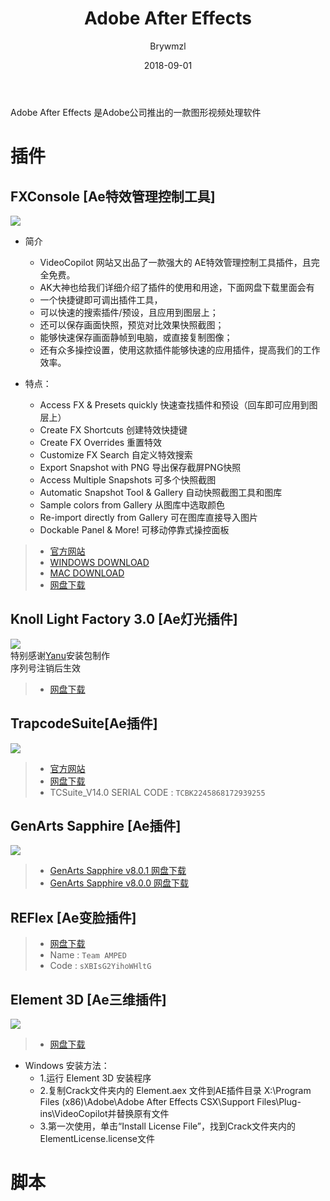 ﻿---
layout:     post
title:      Adobe After Effects
date:       2018-09-01
author:     Brywmzl
tags:
    - Adobe
    - After Effects
    - Ae
---
Adobe After Effects 是Adobe公司推出的一款图形视频处理软件

<!--more-->

# 插件

## FXConsole [Ae特效管理控制工具]
![](https://www.videopanda.net/wp-content/uploads/2017/07/plugin-fx-console-tim-kiem-hieu-ung.jpg)  
* 简介
	* VideoCopilot  网站又出品了一款强大的 AE特效管理控制工具插件，且完全免费。
	* AK大神也给我们详细介绍了插件的使用和用途，下面网盘下载里面会有
	* 一个快捷键即可调出插件工具，
	* 可以快速的搜索插件/预设，且应用到图层上；
	* 还可以保存画面快照，预览对比效果快照截图；
	* 能够快速保存画面静帧到电脑，或直接复制图像；
	* 还有众多操控设置，使用这款插件能够快速的应用插件，提高我们的工作效率。
    
* 特点：
	* Access FX & Presets quickly     快速查找插件和预设（回车即可应用到图层上）
	* Create FX Shortcuts         创建特效快捷键
	* Create FX Overrides           重置特效
	* Customize FX Search        自定义特效搜索
	* Export Snapshot with PNG     导出保存截屏PNG快照
	* Access Multiple Snapshots       可多个快照截图
	* Automatic Snapshot Tool & Gallery     自动快照截图工具和图库
	* Sample colors from Gallery        从图库中选取颜色
	* Re-import directly from Gallery    可在图库直接导入图片
	* Dockable Panel & More!     可移动停靠式操控面板

>- [官方网站](http://www.videocopilot.net/blog/2016/10/new-workflow-plug-in-fx-console-is-now-available/)  
>- [WINDOWS DOWNLOAD](http://videocopilot.net/dl/saxT2sTajE)  
>- [MAC DOWNLOAD](http://videocopilot.net/dl/saxT2sTajf)  
>- [网盘下载](http://pan.baidu.com/s/1o8Qg058)   

## Knoll Light Factory 3.0 [Ae灯光插件]
![](http://imglf1.ph.126.net/bCu_Ol7-SPeKHa6mVGqdgw==/1847320272252658921.png)  
特别感谢[Yanu](http://www.ccav1.com/)安装包制作  
序列号注销后生效  
>- [网盘下载](http://pan.baidu.com/s/1ntsXdVF)  

## TrapcodeSuite[Ae插件]
![](https://github.com/Brywmzl/Brywmzl.github.io/raw/master/File/Adobe/img/Trapcode_Suite_Installer2.jpg)  
>- [官方网站](http://www.redgiant.com/products/trapcode-suite/)  
>- [网盘下载](http://pan.baidu.com/s/1i5iXuoX)  
>- TCSuite_V14.0 SERIAL CODE : `TCBK2245868172939255`  

## GenArts Sapphire [Ae插件]
![](http://imglf0.ph.126.net/iS5Iwo0mrvZCaiaD1iv_Zw==/6630877550187109557.png)  
>- [GenArts Sapphire v8.0.1 网盘下载](http://pan.baidu.com/s/1pJNtqu3)  
>- [GenArts Sapphire v8.0.0 网盘下载](http://www.redgiant.com/products/trapcode-suite/)  

## REFlex [Ae变脸插件]
>- [网盘下载](http://pan.baidu.com/s/1c2cvV1m)  
>- Name : `Team AMPED`  
>- Code : `sXBIsG2YihoWHltG`  

## Element 3D [Ae三维插件]
![](http://imglf2.ph.126.net/TS-gLDxL9msKHi_Luwh_dg==/6631270075838355293.png)  
>- [网盘下载](http://pan.baidu.com/s/1mgtKsY0)  
* Windows 安装方法：  
	* 1.运行 Element 3D 安装程序  
	* 2.复制Crack文件夹内的 Element.aex 文件到AE插件目录 X:\Program Files (x86)\Adobe\Adobe After Effects CSX\Support Files\Plug-ins\VideoCopilot并替换原有文件  
	* 3.第一次使用，单击“Install License File”，找到Crack文件夹内的ElementLicense.license文件 

# 脚本